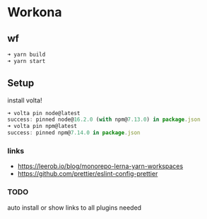 # Workona


## wf
```js
➜ yarn build
➜ yarn start

```


## Setup

install volta!

```js
➜ volta pin node@latest
success: pinned node@16.2.0 (with npm@7.13.0) in package.json
➜ volta pin npm@latest
success: pinned npm@7.14.0 in package.json
```

### links

- https://leerob.io/blog/monorepo-lerna-yarn-workspaces
- https://github.com/prettier/eslint-config-prettier

### TODO

auto install or show links to all plugins needed
